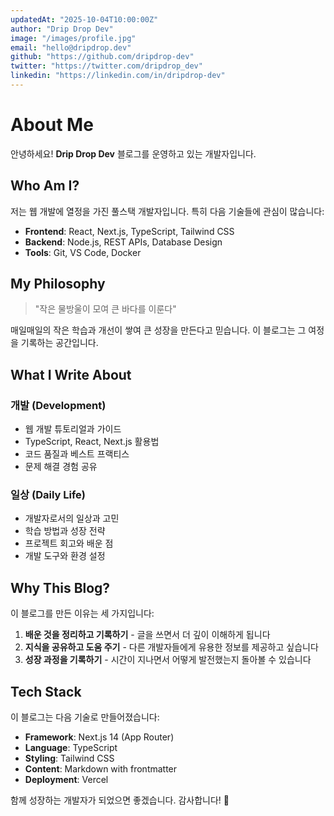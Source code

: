```yaml
---
updatedAt: "2025-10-04T10:00:00Z"
author: "Drip Drop Dev"
image: "/images/profile.jpg"
email: "hello@dripdrop.dev"
github: "https://github.com/dripdrop-dev"
twitter: "https://twitter.com/dripdrop_dev"
linkedin: "https://linkedin.com/in/dripdrop-dev"
---
```


# About Me

안녕하세요! **Drip Drop Dev** 블로그를 운영하고 있는 개발자입니다.

## Who Am I?

저는 웹 개발에 열정을 가진 풀스택 개발자입니다. 특히 다음 기술들에 관심이 많습니다:

- **Frontend**: React, Next.js, TypeScript, Tailwind CSS
- **Backend**: Node.js, REST APIs, Database Design
- **Tools**: Git, VS Code, Docker

## My Philosophy

> "작은 물방울이 모여 큰 바다를 이룬다"

매일매일의 작은 학습과 개선이 쌓여 큰 성장을 만든다고 믿습니다. 이 블로그는 그 여정을 기록하는 공간입니다.

## What I Write About

### 개발 (Development)

- 웹 개발 튜토리얼과 가이드
- TypeScript, React, Next.js 활용법
- 코드 품질과 베스트 프랙티스
- 문제 해결 경험 공유

### 일상 (Daily Life)

- 개발자로서의 일상과 고민
- 학습 방법과 성장 전략
- 프로젝트 회고와 배운 점
- 개발 도구와 환경 설정

## Why This Blog?

이 블로그를 만든 이유는 세 가지입니다:

1. **배운 것을 정리하고 기록하기** - 글을 쓰면서 더 깊이 이해하게 됩니다
2. **지식을 공유하고 도움 주기** - 다른 개발자들에게 유용한 정보를 제공하고 싶습니다
3. **성장 과정을 기록하기** - 시간이 지나면서 어떻게 발전했는지 돌아볼 수 있습니다

## Tech Stack

이 블로그는 다음 기술로 만들어졌습니다:

- **Framework**: Next.js 14 (App Router)
- **Language**: TypeScript
- **Styling**: Tailwind CSS
- **Content**: Markdown with frontmatter
- **Deployment**: Vercel

함께 성장하는 개발자가 되었으면 좋겠습니다. 감사합니다! 🚀

